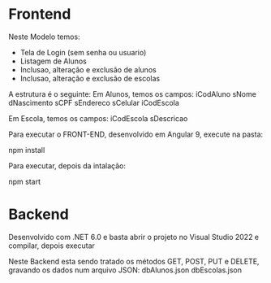 # Frontend

Neste Modelo temos:
- Tela de Login (sem senha ou usuario)
- Listagem de Alunos
- Inclusao, alteração e exclusão de alunos
- Inclusao, alteração e exclusão de escolas

A estrutura é o seguinte:
Em Alunos, temos os campos:
iCodAluno
sNome
dNascimento
sCPF
sEndereco
sCelular
iCodEscola

Em Escola, temos os campos:
iCodEscola
sDescricao



Para executar o FRONT-END, desenvolvido em Angular 9, execute na pasta:

npm install

Para executar, depois da intalação:

npm start




# Backend
Desenvolvido com .NET 6.0 e basta abrir o projeto no Visual Studio 2022 e compilar, depois executar

Neste Backend esta sendo tratado os métodos GET, POST, PUT e DELETE, gravando os dados num arquivo JSON:
dbAlunos.json
dbEscolas.json



